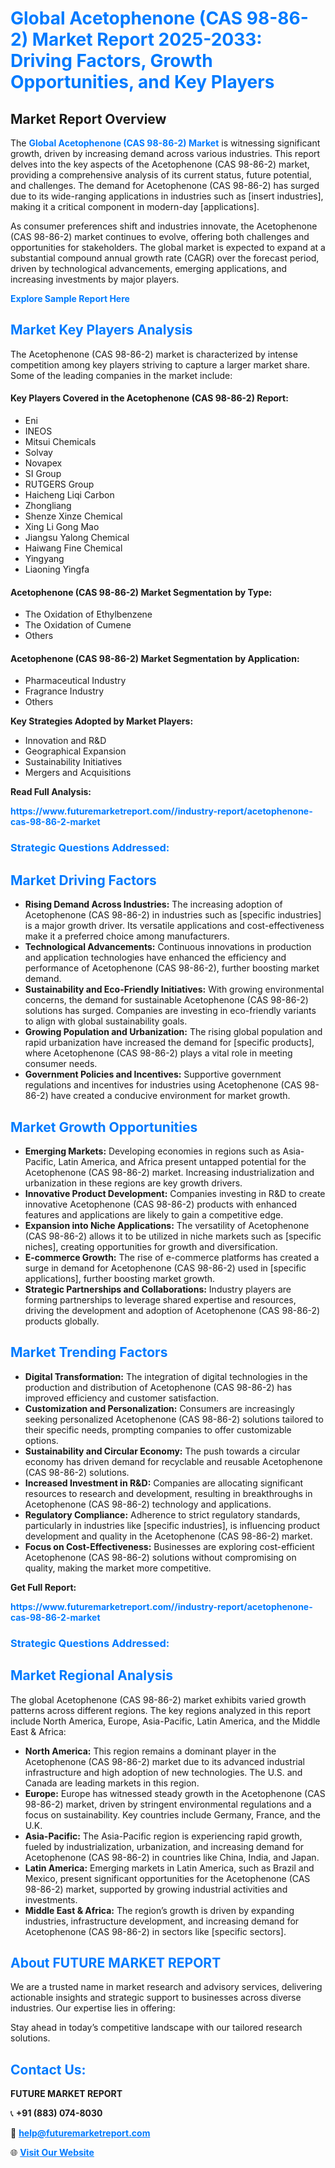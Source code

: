 <h1 style="color: #007BFF;">Global Acetophenone (CAS 98-86-2) Market Report 2025-2033: Driving Factors, Growth Opportunities, and Key Players</h1>

<section id="overview">
<h2>Market Report Overview</h2>
<p>The <a href="https://www.futuremarketreport.com//industry-report/acetophenone-cas-98-86-2-market" style="color: #007BFF; text-decoration: none;"><strong>Global Acetophenone (CAS 98-86-2) Market</strong></a> is witnessing significant growth, driven by increasing demand across various industries. This report delves into the key aspects of the Acetophenone (CAS 98-86-2) market, providing a comprehensive analysis of its current status, future potential, and challenges. The demand for Acetophenone (CAS 98-86-2) has surged due to its wide-ranging applications in industries such as [insert industries], making it a critical component in modern-day [applications].</p>
<p>As consumer preferences shift and industries innovate, the Acetophenone (CAS 98-86-2) market continues to evolve, offering both challenges and opportunities for stakeholders. The global market is expected to expand at a substantial compound annual growth rate (CAGR) over the forecast period, driven by technological advancements, emerging applications, and increasing investments by major players.</p>
</section>

<section id="overview">
<p><a href="https://www.futuremarketreport.com//request-sample/reportId=83585" style="color: #007BFF; text-decoration: none;"><strong>Explore Sample Report Here</strong></a></p>
</section>

<section id="key-players">
<h2 style="color: #007BFF;">Market Key Players Analysis</h2>
<p>The Acetophenone (CAS 98-86-2) market is characterized by intense competition among key players striving to capture a larger market share. Some of the leading companies in the market include:</p>
<h4>Key Players Covered in the Acetophenone (CAS 98-86-2) Report:</h4>
<ul><li>Eni</li><li>INEOS</li><li>Mitsui Chemicals</li><li>Solvay</li><li>Novapex</li><li>SI Group</li><li>RUTGERS Group</li><li>Haicheng Liqi Carbon</li><li>Zhongliang</li><li>Shenze Xinze Chemical</li><li>Xing Li Gong Mao</li><li>Jiangsu Yalong Chemical</li><li>Haiwang Fine Chemical</li><li>Yingyang</li><li>Liaoning Yingfa</li></ul>
<h4>Acetophenone (CAS 98-86-2) Market Segmentation by Type:</h4>
<ul><li>The Oxidation of Ethylbenzene</li><li>The Oxidation of Cumene</li><li>Others</li></ul>

<h4>Acetophenone (CAS 98-86-2) Market Segmentation by Application:</h4>
<ul><li>Pharmaceutical Industry</li><li>Fragrance Industry</li><li>Others</li></ul>
<p><strong>Key Strategies Adopted by Market Players:</strong></p>
<ul>
<li>Innovation and R&D</li>
<li>Geographical Expansion</li>
<li>Sustainability Initiatives</li>
<li>Mergers and Acquisitions</li>
</ul>
</section>

<section>
<p><strong>Read Full Analysis: </strong></p><a href="https://www.futuremarketreport.com//industry-report/acetophenone-cas-98-86-2-market" style="color: #007BFF; text-decoration: none;"><strong>https://www.futuremarketreport.com//industry-report/acetophenone-cas-98-86-2-market</strong></a>
<h3 style="color: #007BFF;">Strategic Questions Addressed:</h3>
</section>

<section id="driving-factors">
<h2 style="color: #007BFF;">Market Driving Factors</h2>
<ul>
<li><strong>Rising Demand Across Industries:</strong> The increasing adoption of Acetophenone (CAS 98-86-2) in industries such as [specific industries] is a major growth driver. Its versatile applications and cost-effectiveness make it a preferred choice among manufacturers.</li>
<li><strong>Technological Advancements:</strong> Continuous innovations in production and application technologies have enhanced the efficiency and performance of Acetophenone (CAS 98-86-2), further boosting market demand.</li>
<li><strong>Sustainability and Eco-Friendly Initiatives:</strong> With growing environmental concerns, the demand for sustainable Acetophenone (CAS 98-86-2) solutions has surged. Companies are investing in eco-friendly variants to align with global sustainability goals.</li>
<li><strong>Growing Population and Urbanization:</strong> The rising global population and rapid urbanization have increased the demand for [specific products], where Acetophenone (CAS 98-86-2) plays a vital role in meeting consumer needs.</li>
<li><strong>Government Policies and Incentives:</strong> Supportive government regulations and incentives for industries using Acetophenone (CAS 98-86-2) have created a conducive environment for market growth.</li>
</ul>
</section>

<section id="growth-opportunities">
<h2 style="color: #007BFF;">Market Growth Opportunities</h2>
<ul>
<li><strong>Emerging Markets:</strong> Developing economies in regions such as Asia-Pacific, Latin America, and Africa present untapped potential for the Acetophenone (CAS 98-86-2) market. Increasing industrialization and urbanization in these regions are key growth drivers.</li>
<li><strong>Innovative Product Development:</strong> Companies investing in R&D to create innovative Acetophenone (CAS 98-86-2) products with enhanced features and applications are likely to gain a competitive edge.</li>
<li><strong>Expansion into Niche Applications:</strong> The versatility of Acetophenone (CAS 98-86-2) allows it to be utilized in niche markets such as [specific niches], creating opportunities for growth and diversification.</li>
<li><strong>E-commerce Growth:</strong> The rise of e-commerce platforms has created a surge in demand for Acetophenone (CAS 98-86-2) used in [specific applications], further boosting market growth.</li>
<li><strong>Strategic Partnerships and Collaborations:</strong> Industry players are forming partnerships to leverage shared expertise and resources, driving the development and adoption of Acetophenone (CAS 98-86-2) products globally.</li>
</ul>
</section>

<section id="trending-factors">
<h2 style="color: #007BFF;">Market Trending Factors</h2>
<ul>
<li><strong>Digital Transformation:</strong> The integration of digital technologies in the production and distribution of Acetophenone (CAS 98-86-2) has improved efficiency and customer satisfaction.</li>
<li><strong>Customization and Personalization:</strong> Consumers are increasingly seeking personalized Acetophenone (CAS 98-86-2) solutions tailored to their specific needs, prompting companies to offer customizable options.</li>
<li><strong>Sustainability and Circular Economy:</strong> The push towards a circular economy has driven demand for recyclable and reusable Acetophenone (CAS 98-86-2) solutions.</li>
<li><strong>Increased Investment in R&D:</strong> Companies are allocating significant resources to research and development, resulting in breakthroughs in Acetophenone (CAS 98-86-2) technology and applications.</li>
<li><strong>Regulatory Compliance:</strong> Adherence to strict regulatory standards, particularly in industries like [specific industries], is influencing product development and quality in the Acetophenone (CAS 98-86-2) market.</li>
<li><strong>Focus on Cost-Effectiveness:</strong> Businesses are exploring cost-efficient Acetophenone (CAS 98-86-2) solutions without compromising on quality, making the market more competitive.</li>
</ul>
</section>

<section>
<p><strong>Get Full Report: </strong></p><a href="https://www.futuremarketreport.com//industry-report/acetophenone-cas-98-86-2-market" style="color: #007BFF; text-decoration: none;"><strong>https://www.futuremarketreport.com//industry-report/acetophenone-cas-98-86-2-market</strong></a>
<h3 style="color: #007BFF;">Strategic Questions Addressed:</h3>
</section>


<section id="regional-analysis">
<h2 style="color: #007BFF;">Market Regional Analysis</h2>
<p>The global Acetophenone (CAS 98-86-2) market exhibits varied growth patterns across different regions. The key regions analyzed in this report include North America, Europe, Asia-Pacific, Latin America, and the Middle East & Africa:</p>
<ul>
<li><strong>North America:</strong> This region remains a dominant player in the Acetophenone (CAS 98-86-2) market due to its advanced industrial infrastructure and high adoption of new technologies. The U.S. and Canada are leading markets in this region.</li>
<li><strong>Europe:</strong> Europe has witnessed steady growth in the Acetophenone (CAS 98-86-2) market, driven by stringent environmental regulations and a focus on sustainability. Key countries include Germany, France, and the U.K.</li>
<li><strong>Asia-Pacific:</strong> The Asia-Pacific region is experiencing rapid growth, fueled by industrialization, urbanization, and increasing demand for Acetophenone (CAS 98-86-2) in countries like China, India, and Japan.</li>
<li><strong>Latin America:</strong> Emerging markets in Latin America, such as Brazil and Mexico, present significant opportunities for the Acetophenone (CAS 98-86-2) market, supported by growing industrial activities and investments.</li>
<li><strong>Middle East & Africa:</strong> The region’s growth is driven by expanding industries, infrastructure development, and increasing demand for Acetophenone (CAS 98-86-2) in sectors like [specific sectors].</li>
</ul>
</section>

<footer>
<h2 style="color: #007BFF;">About FUTURE MARKET REPORT</h2>
<p>We are a trusted name in market research and advisory services, delivering actionable insights and strategic support to businesses across diverse industries. Our expertise lies in offering:</p>

<p>Stay ahead in today’s competitive landscape with our tailored research solutions.</p>

<h2 style="color: #007BFF;">Contact Us:</h2>
<p><strong>FUTURE MARKET REPORT</strong></p>
<p>📞 <strong>+91 (883) 074-8030</strong></p>
<p>📧 <strong><a href="mailto:help@futuremarketreport.com" style="color: #007BFF;">help@futuremarketreport.com</a></strong></p>
<p>🌐 <strong><a href="https://www.futuremarketreport.com/" style="color: #007BFF;">Visit Our Website</a></strong></p>
</footer>